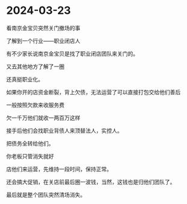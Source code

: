 # 2024-03-23

看南京金宝贝突然关门撤场的事

了解到一个行业——职业闭店人

有不少家长说南京金宝贝是找了职业闭店团队来关门的。

又去其他地方了解了一圈

还真挺职业化。

如果你开的店资金断裂，背上欠债，无法运营了可以直接打包交给他们善后

一般按照欠款来收服务费

欠一千万他们就收一两百万这样

接手后他们会找职业背债人来顶替法人，实控人。

把债务全转给他们。

你老板只管消失就好

店他们来运营，先维持一段时间，保持正常。

还会搞大促销，在关店前最后圈一波钱，当然，这钱也是归他们团队了。

最后就是整个团队突然清场消失。

